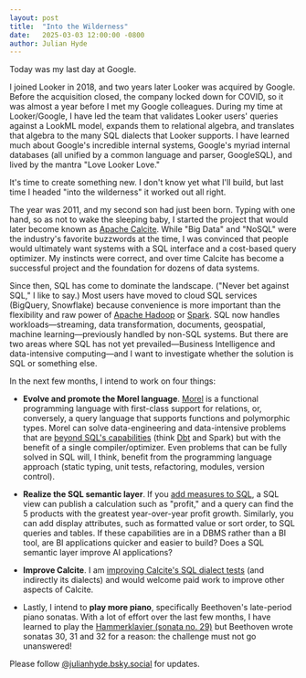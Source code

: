 ```yaml
---
layout: post
title:  "Into the Wilderness"
date:   2025-03-03 12:00:00 -0800
author: Julian Hyde
---
```


Today was my last day at Google.

I joined Looker in 2018, and two years later Looker was acquired by
Google. Before the acquisition closed, the company locked down for
COVID, so it was almost a year before I met my Google
colleagues. During my time at Looker/Google, I have led the team that
validates Looker users' queries against a LookML model, expands them
to relational algebra, and translates that algebra to the many SQL
dialects that Looker supports. I have learned much about Google's
incredible internal systems, Google's myriad internal databases (all
unified by a common language and parser, GoogleSQL), and lived by the
mantra "Love Looker Love."

It's time to create something new. I don't know yet what I'll build,
but last time I headed "into the wilderness" it worked out all right.

The year was 2011, and my second son had just been born. Typing with
one hand, so as not to wake the sleeping baby, I started the project
that would later become known as
[Apache Calcite](https://calcite.apache.org).
While "Big Data" and "NoSQL" were the industry's favorite buzzwords at
the time, I was convinced that people would ultimately want systems
with a SQL interface and a cost-based query optimizer.  My instincts
were correct, and over time Calcite has become a successful project
and the foundation for dozens of data systems.

Since then, SQL has come to dominate the landscape.  ("Never bet
against SQL," I like to say.)  Most users have moved to cloud SQL
services (BigQuery, Snowflake) because convenience is more important
than the flexibility and raw power of
[Apache Hadoop](https://hadoop.apache.org) or
[Spark](https://spark.apache.org). SQL now handles
workloads—streaming, data transformation, documents, geospatial,
machine learning—previously handled by non-SQL systems. But there are
two areas where SQL has not yet prevailed—Business Intelligence and
data-intensive computing—and I want to investigate whether the
solution is SQL or something else.

In the next few months, I intend to work on four things:

* **Evolve and promote the Morel language**.
   [Morel](https://github.com/hydromatic/morel/blob/main/README.md)
   is a functional programming language with first-class support for
   relations, or, conversely, a query language that supports functions
   and polymorphic types. Morel can solve data-engineering and
   data-intensive problems that are
   [beyond SQL's capabilities](/2020/03/31/word-count-revisited.html)
   (think [Dbt](https://www.getdbt.com/) and Spark) but with the
   benefit of a single compiler/optimizer. Even problems that can be
   fully solved in SQL will, I think, benefit from the programming
   language approach (static typing, unit tests, refactoring, modules,
   version control).

* **Realize the SQL semantic layer**. If you
   [add measures to SQL](https://arxiv.org/pdf/2406.00251), a SQL
   view can publish a calculation such as "profit," and a query can
   find the 5 products with the greatest year-over-year profit
   growth. Similarly, you can add display attributes, such as
   formatted value or sort order, to SQL queries and tables. If these
   capabilities are in a DBMS rather than a BI tool, are BI
   applications quicker and easier to build? Does a SQL semantic layer
   improve AI applications?

* **Improve Calcite**. I am
  [improving Calcite's SQL dialect tests](http://issues.apache.org/jira/browse/CALCITE-5529)
  (and indirectly its dialects) and would welcome paid work to improve
  other aspects of Calcite.

* Lastly, I intend to **play more piano**, specifically Beethoven's
   late-period piano sonatas. With a lot of effort over the last few
   months, I have learned to play the
   [Hammerklavier (sonata no. 29)](https://en.wikipedia.org/wiki/Piano_Sonata_No._29_(Beethoven))
   but Beethoven wrote sonatas 30, 31 and 32 for a reason: the
   challenge must not go unanswered!

Please follow
[@julianhyde.bsky.social](https://bsky.app/profile/julianhyde.bsky.social)
for updates.